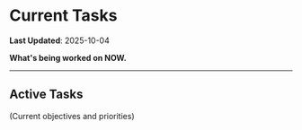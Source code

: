 # Current Tasks

**Last Updated**: 2025-10-04

**What's being worked on NOW.**

---

## Active Tasks

(Current objectives and priorities)

